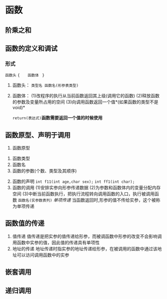 # 函数

## 阶乘之和

## 函数的定义和调试

### 形式
`` 函数头 ``
`` { ``
``    函数体 ``
`` }`` 

1. 函数头：
   `` 类型名 函数名(形参表类型) ``
2. 函数体：
   (1)改程序的执行从当前函数返回其上级(调用它的函数)
   (2)释放函数的参数及变量所占用的空间
   (3)向调用函数返回一个值*(如果函数的类型不是void)*

   ``return(表达式)``**函数需要返回一个值的时候使用**

## 函数原型、声明于调用

   1. 函数原型
   1) 函数类型
   2) 函数名
   3) 函数的参数(个数、类型及其顺序)
   2. 函数的声明
   ``int f11(int age,char sex);``
   ``int ff1(int char);``
   3. 函数的调用
      (1)安排实参向形参传递数据
      (2)为参数和函数体内的变量分配内存空间
      (3)中断当前函数执行，把执行流程转向调用函数的入口，执行被调用函数
    ``函数名(实参数表列)``
    *单项传递* 当函数返回时,形参的值不传给实参，这个被称为单项传递
## 函数值的传递
   1. 值传递
   值传递是把实参的值传递给形参，而被调函数中形参的改变不会影响调用函数中实参的值，因此值的传递具有单项性
   2. 地址的传递
   地址传递时指实参的地址传递给形参，在被调用的函数中通过该地址可以访问调用函数中的实参
## 嵌套调用

## 递归调用
